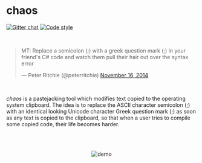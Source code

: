 # chaos

[![Gitter chat](https://badges.gitter.im/gitterHQ/gitter.svg)](https://gitter.im/chaos-tool/Lobby)
[![Code style](https://img.shields.io/badge/code%20style-black-000000.svg)](https://github.com/aydwi/chaos)

<br>

<blockquote><p>MT: Replace a semicolon (;) with a greek question mark (;) in your friend&#39;s C# code and watch them pull their hair out over the syntax error</p>&mdash; Peter Ritchie (@peterritchie) <a href="https://twitter.com/peterritchie/status/534011965132120064">November 16, 2014</a></blockquote>

<br>

*chaos* is a pastejacking tool which modifies text copied to the operating system clipboard. The idea is to replace the ASCII character semicolon (;) with an identical looking Unicode character Greek question mark (;) as soon as any text is copied to the clipboard, so that when a user tries to compile some copied code, their life becomes harder.

<br><br>

<p align="center">
<img alt="demo" src="https://giant.gfycat.com/PhonyAdeptAmericanwarmblood.gif" />
</p>
